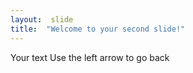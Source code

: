 ```yaml
---
layout:  slide
title:  "Welcome to your second slide!"
---
```

Your text
Use the left arrow to go back

